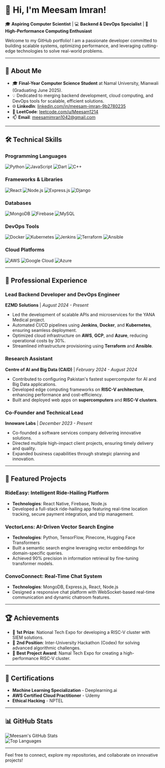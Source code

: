# 👋 Hi, I'm Meesam Imran!

🎓 **Aspiring Computer Scientist** | 💻 **Backend & DevOps Specialist** | 🚀 **High-Performance Computing Enthusiast**

Welcome to my GitHub portfolio! I am a passionate developer committed to building scalable systems, optimizing performance, and leveraging cutting-edge technologies to solve real-world problems.

---

## 🌟 About Me

- 🎓 **Final-Year Computer Science Student** at Namal University, Mianwali (Graduating June 2025).
- 💡 Dedicated to merging backend development, cloud computing, and DevOps tools for scalable, efficient solutions.
- 🌐 **LinkedIn**: [linkedin.com/in/meesam-imran-9b2780235](https://www.linkedin.com/in/meesam-imran-9b2780235/)
- 🧠 **LeetCode**: [leetcode.com/u/Meesam1214](https://leetcode.com/u/Meesam1214/)
- 📫 **Email**: [meesamimran1042@gmail.com](mailto:meesamimran1042@gmail.com)

---

## 🛠️ Technical Skills

### Programming Languages

![Python](https://img.shields.io/badge/-Python-3776AB?style=flat&logo=python&logoColor=white) ![JavaScript](https://img.shields.io/badge/-JavaScript-F7DF1E?style=flat&logo=javascript&logoColor=black) ![Dart](https://img.shields.io/badge/-Dart-0175C2?style=flat&logo=dart&logoColor=white) ![C++](https://img.shields.io/badge/-C++-00599C?style=flat&logo=cplusplus&logoColor=white)

### Frameworks & Libraries

![React](https://img.shields.io/badge/-React-61DAFB?style=flat&logo=react&logoColor=black) ![Node.js](https://img.shields.io/badge/-Node.js-339933?style=flat&logo=node.js&logoColor=white) ![Express.js](https://img.shields.io/badge/-Express.js-000000?style=flat&logo=express&logoColor=white) ![Django](https://img.shields.io/badge/-Django-092E20?style=flat&logo=django&logoColor=white)

### Databases

![MongoDB](https://img.shields.io/badge/-MongoDB-47A248?style=flat&logo=mongodb&logoColor=white) ![Firebase](https://img.shields.io/badge/-Firebase-FFCA28?style=flat&logo=firebase&logoColor=black) ![MySQL](https://img.shields.io/badge/-MySQL-4479A1?style=flat&logo=mysql&logoColor=white)

### DevOps Tools

![Docker](https://img.shields.io/badge/-Docker-2496ED?style=flat&logo=docker&logoColor=white) ![Kubernetes](https://img.shields.io/badge/-Kubernetes-326CE5?style=flat&logo=kubernetes&logoColor=white) ![Jenkins](https://img.shields.io/badge/-Jenkins-D24939?style=flat&logo=jenkins&logoColor=white) ![Terraform](https://img.shields.io/badge/-Terraform-623CE4?style=flat&logo=terraform&logoColor=white) ![Ansible](https://img.shields.io/badge/-Ansible-EE0000?style=flat&logo=ansible&logoColor=white)

### Cloud Platforms

![AWS](https://img.shields.io/badge/-AWS-232F3E?style=flat&logo=amazon-aws&logoColor=white) ![Google Cloud](https://img.shields.io/badge/-Google%20Cloud-4285F4?style=flat&logo=google-cloud&logoColor=white) ![Azure](https://img.shields.io/badge/-Azure-0078D4?style=flat&logo=microsoft-azure&logoColor=white)

---

## 💼 Professional Experience

### Lead Backend Developer and DevOps Engineer  
**EZMD Solutions** | *August 2024 - Present*

- Led the development of scalable APIs and microservices for the YANA Medical project.
- Automated CI/CD pipelines using **Jenkins**, **Docker**, and **Kubernetes**, ensuring seamless deployment.
- Optimized cloud infrastructure on **AWS**, **GCP**, and **Azure**, reducing operational costs by 30%.
- Streamlined infrastructure provisioning using **Terraform** and **Ansible**.

### Research Assistant  
**Centre of AI and Big Data (CAID)** | *February 2024 - August 2024*

- Contributed to configuring Pakistan's fastest supercomputer for AI and Big Data applications.
- Developed edge computing frameworks on **RISC-V architecture**, enhancing performance and cost-efficiency.
- Built and deployed web apps on **supercomputers** and **RISC-V clusters**.

### Co-Founder and Technical Lead  
**Innoware Labs** | *December 2023 - Present*

- Co-founded a software services company delivering innovative solutions.
- Directed multiple high-impact client projects, ensuring timely delivery and quality.
- Expanded business capabilities through strategic planning and innovation.

---

## 🚀 Featured Projects

### RideEasy: Intelligent Ride-Hailing Platform

- **Technologies**: React Native, Firebase, Node.js
- Developed a full-stack ride-hailing app featuring real-time location tracking, secure payment integration, and trip management.

### VectorLens: AI-Driven Vector Search Engine

- **Technologies**: Python, TensorFlow, Pinecone, Hugging Face Transformers
- Built a semantic search engine leveraging vector embeddings for domain-specific queries.
- Achieved 90% precision in information retrieval by fine-tuning transformer models.

### ConvoConnect: Real-Time Chat System

- **Technologies**: MongoDB, Express.js, React, Node.js
- Designed a responsive chat platform with WebSocket-based real-time communication and dynamic chatroom features.

---

## 🏆 Achievements

- 🥇 **1st Prize**: National Tech Expo for developing a RISC-V cluster with SIEM solutions.
- 🥈 **2nd Position**: Inter-University Hackathon (Codex) for solving advanced algorithmic challenges.
- 🏅 **Best Project Award**: Namal Tech Expo for creating a high-performance RISC-V cluster.

---

## 📜 Certifications

- **Machine Learning Specialization** - Deeplearning.ai
- **AWS Certified Cloud Practitioner** - Udemy
- **Ethical Hacking** - NPTEL

---

## 📊 GitHub Stats

![Meesam's GitHub Stats](https://github-readme-stats.vercel.app/api?username=Meesam1214&show_icons=true&theme=radical)  
![Top Languages](https://github-readme-stats.vercel.app/api/top-langs/?username=Meesam1214&layout=compact&theme=radical)

---

Feel free to connect, explore my repositories, and collaborate on innovative projects!
